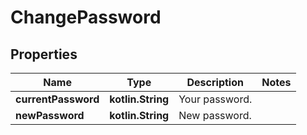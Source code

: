 
# ChangePassword

## Properties
Name | Type | Description | Notes
------------ | ------------- | ------------- | -------------
**currentPassword** | **kotlin.String** | Your password. | 
**newPassword** | **kotlin.String** | New password. | 



